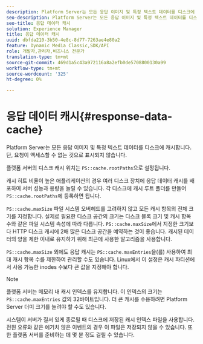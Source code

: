 ```yaml
---
description: Platform Server는 모든 응답 이미지 및 특정 텍스트 데이터를 디스크에 캐시합니다. 단, 요청이 액세스할 수 없는 것으로 표시되지 않습니다.
seo-description: Platform Server는 모든 응답 이미지 및 특정 텍스트 데이터를 디스크에 캐시합니다. 단, 요청이 액세스할 수 없는 것으로 표시되지 않습니다.
seo-title: 응답 데이터 캐시
solution: Experience Manager
title: 응답 데이터 캐시
uuid: dbfda210-3b50-4e8c-8d77-7263ae4e80a2
feature: Dynamic Media Classic,SDK/API
role: 개발자,관리자,비즈니스 전문가
translation-type: tm+mt
source-git-commit: 469d1a5c43a972116a8a2efb0de5708800130a99
workflow-type: tm+mt
source-wordcount: '325'
ht-degree: 0%

---
```



# 응답 데이터 캐시{#response-data-cache}

Platform Server는 모든 응답 이미지 및 특정 텍스트 데이터를 디스크에 캐시합니다. 단, 요청이 액세스할 수 없는 것으로 표시되지 않습니다.

플랫폼 서버의 디스크 캐시 위치는 `PS::cache.rootPaths`으로 설정됩니다.

캐시 히트 비율이 높은 애플리케이션의 경우 여러 디스크 장치에 응답 데이터 캐시를 배포하여 서버 성능과 용량을 늘릴 수 있습니다. 각 디스크에 캐시 루트 폴더를 만들어 `PS::cache.rootPaths`에 등록하면 됩니다.

`PS::cache.maxSize` 파일 시스템 오버헤드를 고려하지 않고 모든 캐시 항목의 전체 크기를 지정합니다. 실제로 필요한 디스크 공간의 크기는 디스크 블록 크기 및 캐시 항목 수와 같은 파일 시스템 속성에 따라 다릅니다. `PS::cache.maxSize`에서 지정한 크기보다 HTTP 디스크 캐시에 2배 많은 디스크 공간을 예약하는 것이 좋습니다. 캐시된 데이터의 양을 제한 이내로 유지하기 위해 최근에 사용한 알고리즘을 사용합니다.

`PS::cache.maxSize` 외에도 응답 캐시는 `PS::cache.maxEntries`을(를) 사용하여 최대 캐시 항목 수를 제한하여 관리할 수도 있습니다. Linux에서 이 설정은 캐시 파티션에서 사용 가능한 inodes 수보다 큰 값을 지정해야 합니다.

>[!NOTE]
>
>플랫폼 서버는 메모리 내 캐시 인덱스를 유지합니다. 이 인덱스의 크기는 `PS::cache.maxEntries` 값의 32바이트입니다. 더 큰 캐시를 수용하려면 Platform Server 더미 크기를 늘려야 할 수도 있습니다.

시스템이 서버가 질서 있게 종료될 때 디스크에 저장된 캐시 인덱스 파일을 사용합니다. 전원 오류와 같은 예기치 않은 이벤트의 경우 이 파일은 저장되지 않을 수 있습니다. 또한 플랫폼 서버를 준비하는 데 몇 분 정도 걸릴 수 있습니다.
